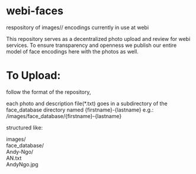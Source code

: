 # webi-faces
respository of images// encodings currently in use at webi


This repository serves as a decentralized photo upload and review for webi services.
To ensure transparency and openness we publish our entire model of face encodings here with the photos as well.


# To Upload:

follow the format of the repository, 

each photo  and description file(*.txt) goes in a subdirectory of the face_database directory named {firstname}-{lastname} 
e.g.: /images/face_database/{firstname}-{lastname}<br />

structured like:<br />

images/<br />
    face_database/<br />
            Andy-Ngo/<br />
                  AN.txt<br />
                  AndyNgo.jpg<br />

